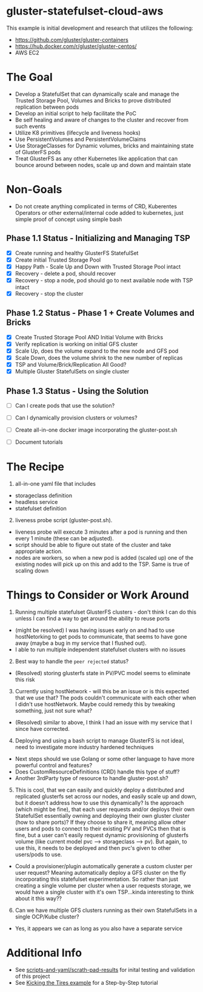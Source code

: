 # gluster-statefulset-cloud-aws
This example is initial development and research that utilizes the following:
- https://github.com/gluster/gluster-containers
- https://hub.docker.com/r/gluster/gluster-centos/
- AWS EC2

# The Goal
- Develop a StatefulSet that can dynamically scale and manage the Trusted Storage Pool, Volumes and Bricks to prove distributed replication between pods
- Develop an initial script to help facilitate the PoC
- Be self healing and aware of changes to the cluster and recover from such events
- Utilize K8 primitives (lifecycle and liveness hooks)
- Use PersistentVolumes and PersistentVolumeClaims
- Use StorageClasses for Dynamic volumes, bricks and maintaining state of GlusterFS pods
- Treat GlusterFS as any other Kubernetes like application that can bounce around between nodes, 
  scale up and down and maintain state

# Non-Goals
- Do not create anything complicated in terms of CRD, Kuberentes Operators or other external/internal code added to kubernetes, just simple proof of concept using simple bash

## Phase 1.1 Status - Initializing and Managing TSP
- [x] Create running and healthy GlusterFS StatefulSet
- [x] Create initial Trusted Storage Pool
- [x] Happy Path - Scale Up and Down with Trusted Storage Pool intact
- [x] Recovery - delete a pod, should recover
- [x] Recovery - stop a node, pod should go to next available node with TSP intact
- [x] Recovery - stop the cluster

## Phase 1.2 Status - Phase 1 + Create Volumes and Bricks
- [x] Create Trusted Storage Pool AND Initial Volume with Bricks
- [x] Verify replication is working on initial GFS cluster
- [x] Scale Up, does the volume expand to the new node and GFS pod
- [x] Scale Down, does the volume shrink to the new number of replicas
- [x] TSP and Volume/Brick/Replication All Good?
- [x] Multiple Gluster StatefulSets on single cluster

## Phase 1.3 Status - Using the Solution
- [ ] Can I create pods that use the solution?
- [ ] Can I dynamically provision clusters or volumes?
- [ ] Create all-in-one docker image incorporating the gluster-post.sh
- [ ] Document tutorials



# The Recipe
1. all-in-one yaml file that includes
- storageclass definition
- headless service
- statefulset definition

2. liveness probe script (gluster-post.sh).
- liveness probe will execute 3 minutes after a pod is running and then every 1 minute (these can be adjusted).
- script should be able to figure out state of the cluster and take appropriate action.
- nodes are workers, so when a new pod is added (scaled up) one of the existing nodes will pick up
  on this and add to the TSP.  Same is true of scaling down



# Things to Consider or Work Around
1. Running multiple statefulset GlusterFS clusters - don't think I can do this unless I can find a way to get around the ability to reuse ports
- (might be resolved) I was having issues early on and had to use hostNetorking to get pods to communicate, that seems to have gone away (maybe a bug in my service that I flushed out).
- I able to run multiple independent statefulset clusters with no issues

2. Best way to handle the `peer rejected` status?
- (Resolved) storing glusterfs state in PV/PVC model seems to eliminate this risk

3. Currently using hostNetwork - will this be an issue or is this expected that we use that? The pods couldn't communicate with each
   other when I didn't use hostNetwork. Maybe could remedy this by tweaking something, just not sure what?
- (Resolved) similar to above, I think I had an issue with my service that I since have corrected.

4. Deploying and using a bash script to manage GlusterFS is not ideal, need to investigate more industry hardened techniques
- Next steps should we use Golang or some other language to have more powerful control and features?
- Does CustomResourceDefinitions (CRD) handle this type of stuff?
- Another 3rdParty type of resource to handle gluster-post.sh?

5. This is cool, that we can easily and quickly deploy a distributed and replicated glusterfs set across our nodes, and easily scale up and down, but it
   doesn't address how to use this dynamically? Is the approach (which might be fine), that each user requests and/or deploys their own StatefulSet
   essentially owning and deploying their own gluster cluster (how to share ports)? If they choose to share it, meaning allow other users and pods to connect to their existing
   PV and PVCs then that is fine, but a user can't easily request dynamic provisioning of glusterfs volume (like current model pvc --> storageclass --> pv).
   But again, to use this, it needs to be deployed and then pvc's given to other users/pods to use.
- Could a provisioner/plugin automatically generate a custom cluster per user request? Meaning automatically deploy a GFS cluster on the fly incorporating
  this statefulset experimentation. So rather than just creating a single volume per cluster when a user requests storage, we would have a single cluster with
  it's own TSP...kinda interesting to think about it this way??

6. Can we have multiple GFS clusters running as their own StatefulSets in a single OCP/Kube cluster?  
- Yes, it appears we can as long as you also have a separate service



# Additional Info

- See [scripts-and-yaml/scrath-pad-results](https://github.com/screeley44/stateful-gluster/tree/master/projects/gluster-statefulset-cloud-aws/scripts-and-yaml/scratch-pad-results) for inital testing and validation of this project
- See [Kicking the Tires example](https://github.com/screeley44/stateful-gluster/tree/master/projects/gluster-statefulset-cloud-aws/examples/kicking-the-tires) for a Step-by-Step tutorial
